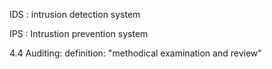 

IDS : intrusion detection system

IPS : Intrustion prevention system

4.4 Auditing: 
definition: "methodical examination and review"


